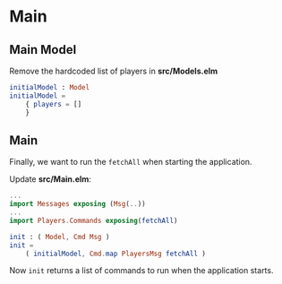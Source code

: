 # Main

## Main Model

Remove the hardcoded list of players in __src/Models.elm__

```elm
initialModel : Model
initialModel =
    { players = []
    }
```

## Main

Finally, we want to run the `fetchAll` when starting the application.

Update __src/Main.elm__:

```elm
...
import Messages exposing (Msg(..))
...
import Players.Commands exposing(fetchAll)

init : ( Model, Cmd Msg )
init =
    ( initialModel, Cmd.map PlayersMsg fetchAll )
```

Now `init` returns a list of commands to run when the application starts.
